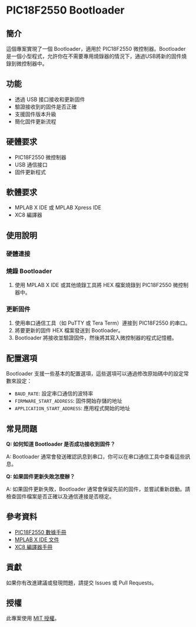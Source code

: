 # PIC18F2550 Bootloader

## 簡介

這個專案實現了一個 Bootloader，適用於 PIC18F2550 微控制器。Bootloader 是一個小型程式，允許你在不需要專用燒錄器的情況下，通過USB將新的固件燒錄到微控制器中。

## 功能

- 透過 USB 接口接收和更新固件
- 驗證接收到的固件是否正確
- 支援固件版本升級
- 簡化固件更新流程

## 硬體要求

- PIC18F2550 微控制器
- USB 通信接口
- 固件更新程式

## 軟體要求

- MPLAB X IDE 或 MPLAB Xpress IDE
- XC8 編譯器

## 使用說明

### 硬體連接

### 燒錄 Bootloader

1. 使用 MPLAB X IDE 或其他燒錄工具將 HEX 檔案燒錄到 PIC18F2550 微控制器中。

### 更新固件

1. 使用串口通信工具（如 PuTTY 或 Tera Term）連接到 PIC18F2550 的串口。
2. 將要更新的固件 HEX 檔案發送到 Bootloader。
3. Bootloader 將接收並驗證固件，然後將其寫入微控制器的程式記憶體。

## 配置選項

Bootloader 支援一些基本的配置選項，這些選項可以通過修改原始碼中的設定常數來設定：

- `BAUD_RATE`: 設定串口通信的波特率
- `FIRMWARE_START_ADDRESS`: 固件開始存儲的地址
- `APPLICATION_START_ADDRESS`: 應用程式開始的地址

## 常見問題

**Q: 如何知道 Bootloader 是否成功接收到固件？**

A: Bootloader 通常會發送確認訊息到串口，你可以在串口通信工具中查看這些訊息。

**Q: 如果固件更新失敗怎麼辦？**

A: 如果固件更新失敗，Bootloader 通常會保留先前的固件，並嘗試重新啟動。請檢查固件檔案是否正確以及通信連接是否穩定。

## 參考資料

- [PIC18F2550 數據手冊](https://www.microchip.com/wwwproducts/en/PIC18F2550)
- [MPLAB X IDE 文件](https://www.microchip.com/mplab/mplab-x-ide)
- [XC8 編譯器手冊](https://www.microchip.com/mplab/compilers)

## 貢獻

如果你有改進建議或發現問題，請提交 Issues 或 Pull Requests。

## 授權

此專案使用 [MIT 授權](LICENSE)。
